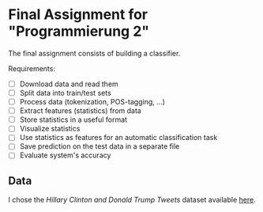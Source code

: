 # Final Assignment for "Programmierung 2"
The final assignment consists of building a classifier.

Requirements:  
  - [ ] Download data and read them  
  - [ ] Split data into train/test sets  
  - [ ] Process data (tokenization, POS-tagging, ...)  
  - [ ] Extract features (statistics) from data  
  - [ ] Store statistics in a useful format  
  - [ ] Visualize statistics  
  - [ ] Use statistics as features for an automatic classification task  
  - [ ] Save prediction on the test data in a separate file  
  - [ ] Evaluate system's accuracy
  
 ## Data
 I chose the *Hillary Clinton and Donald Trump Tweets* dataset available
 [here](https://www.kaggle.com/benhamner/clinton-trump-tweets).
 
 
